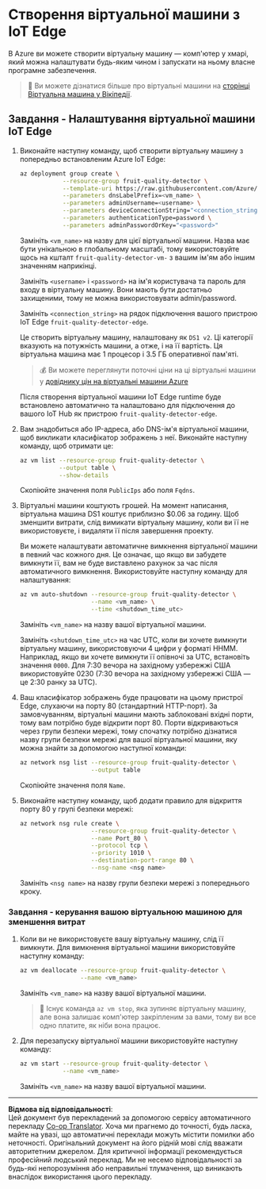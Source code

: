 <!--
CO_OP_TRANSLATOR_METADATA:
{
  "original_hash": "24dc783a600e20251211987b36370e93",
  "translation_date": "2025-08-28T16:02:49+00:00",
  "source_file": "4-manufacturing/lessons/3-run-fruit-detector-edge/vm-iotedge.md",
  "language_code": "uk"
}
-->
# Створення віртуальної машини з IoT Edge

В Azure ви можете створити віртуальну машину — комп'ютер у хмарі, який можна налаштувати будь-яким чином і запускати на ньому власне програмне забезпечення.

> 💁 Ви можете дізнатися більше про віртуальні машини на [сторінці Віртуальна машина у Вікіпедії](https://wikipedia.org/wiki/Virtual_machine).

## Завдання - Налаштування віртуальної машини IoT Edge

1. Виконайте наступну команду, щоб створити віртуальну машину з попередньо встановленим Azure IoT Edge:

    ```sh
    az deployment group create \
                --resource-group fruit-quality-detector \
                --template-uri https://raw.githubusercontent.com/Azure/iotedge-vm-deploy/1.2.0/edgeDeploy.json \
                --parameters dnsLabelPrefix=<vm_name> \
                --parameters adminUsername=<username> \
                --parameters deviceConnectionString="<connection_string>" \
                --parameters authenticationType=password \
                --parameters adminPasswordOrKey="<password>"
    ```

    Замініть `<vm_name>` на назву для цієї віртуальної машини. Назва має бути унікальною в глобальному масштабі, тому використовуйте щось на кшталт `fruit-quality-detector-vm-` з вашим ім'ям або іншим значенням наприкінці.

    Замініть `<username>` і `<password>` на ім'я користувача та пароль для входу в віртуальну машину. Вони мають бути достатньо захищеними, тому не можна використовувати admin/password.

    Замініть `<connection_string>` на рядок підключення вашого пристрою IoT Edge `fruit-quality-detector-edge`.

    Це створить віртуальну машину, налаштовану як `DS1 v2`. Ці категорії вказують на потужність машини, а отже, і на її вартість. Ця віртуальна машина має 1 процесор і 3.5 ГБ оперативної пам'яті.

    > 💰 Ви можете переглянути поточні ціни на ці віртуальні машини у [довіднику цін на віртуальні машини Azure](https://azure.microsoft.com/pricing/details/virtual-machines/linux/?WT.mc_id=academic-17441-jabenn)

    Після створення віртуальної машини IoT Edge runtime буде встановлено автоматично та налаштовано для підключення до вашого IoT Hub як пристрою `fruit-quality-detector-edge`.

1. Вам знадобиться або IP-адреса, або DNS-ім'я віртуальної машини, щоб викликати класифікатор зображень з неї. Виконайте наступну команду, щоб отримати це:

    ```sh
    az vm list --resource-group fruit-quality-detector \
               --output table \
               --show-details
    ```

    Скопіюйте значення поля `PublicIps` або поля `Fqdns`.

1. Віртуальні машини коштують грошей. На момент написання, віртуальна машина DS1 коштує приблизно $0.06 за годину. Щоб зменшити витрати, слід вимикати віртуальну машину, коли ви її не використовуєте, і видаляти її після завершення проекту.

    Ви можете налаштувати автоматичне вимкнення віртуальної машини в певний час кожного дня. Це означає, що якщо ви забудете вимкнути її, вам не буде виставлено рахунок за час після автоматичного вимкнення. Використовуйте наступну команду для налаштування:

    ```sh
    az vm auto-shutdown --resource-group fruit-quality-detector \
                        --name <vm_name> \
                        --time <shutdown_time_utc>
    ```

    Замініть `<vm_name>` на назву вашої віртуальної машини.

    Замініть `<shutdown_time_utc>` на час UTC, коли ви хочете вимкнути віртуальну машину, використовуючи 4 цифри у форматі HHMM. Наприклад, якщо ви хочете вимкнути її опівночі за UTC, встановіть значення `0000`. Для 7:30 вечора на західному узбережжі США використовуйте 0230 (7:30 вечора на західному узбережжі США — це 2:30 ранку за UTC).

1. Ваш класифікатор зображень буде працювати на цьому пристрої Edge, слухаючи на порту 80 (стандартний HTTP-порт). За замовчуванням, віртуальні машини мають заблоковані вхідні порти, тому вам потрібно буде відкрити порт 80. Порти відкриваються через групи безпеки мережі, тому спочатку потрібно дізнатися назву групи безпеки мережі для вашої віртуальної машини, яку можна знайти за допомогою наступної команди:

    ```sh
    az network nsg list --resource-group fruit-quality-detector \
                        --output table
    ```

    Скопіюйте значення поля `Name`.

1. Виконайте наступну команду, щоб додати правило для відкриття порту 80 у групі безпеки мережі:

    ```sh
    az network nsg rule create \
                        --resource-group fruit-quality-detector \
                        --name Port_80 \
                        --protocol tcp \
                        --priority 1010 \
                        --destination-port-range 80 \
                        --nsg-name <nsg name>
    ```

    Замініть `<nsg name>` на назву групи безпеки мережі з попереднього кроку.

### Завдання - керування вашою віртуальною машиною для зменшення витрат

1. Коли ви не використовуєте вашу віртуальну машину, слід її вимкнути. Для вимкнення віртуальної машини використовуйте наступну команду:

    ```sh
    az vm deallocate --resource-group fruit-quality-detector \
                     --name <vm_name>
    ```

    Замініть `<vm_name>` на назву вашої віртуальної машини.

    > 💁 Існує команда `az vm stop`, яка зупиняє віртуальну машину, але вона залишає комп'ютер закріпленим за вами, тому ви все одно платите, як ніби вона працює.

1. Для перезапуску віртуальної машини використовуйте наступну команду:

    ```sh
    az vm start --resource-group fruit-quality-detector \
                --name <vm_name>
    ```

    Замініть `<vm_name>` на назву вашої віртуальної машини.

---

**Відмова від відповідальності**:  
Цей документ був перекладений за допомогою сервісу автоматичного перекладу [Co-op Translator](https://github.com/Azure/co-op-translator). Хоча ми прагнемо до точності, будь ласка, майте на увазі, що автоматичні переклади можуть містити помилки або неточності. Оригінальний документ на його рідній мові слід вважати авторитетним джерелом. Для критичної інформації рекомендується професійний людський переклад. Ми не несемо відповідальності за будь-які непорозуміння або неправильні тлумачення, що виникають внаслідок використання цього перекладу.